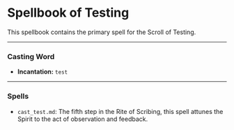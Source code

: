 # Spellbook of Testing

This spellbook contains the primary spell for the Scroll of Testing.

---

### Casting Word
- **Incantation:** `test`

---

### Spells
- `cast_test.md`: The fifth step in the Rite of Scribing, this spell attunes the Spirit to the act of observation and feedback.
